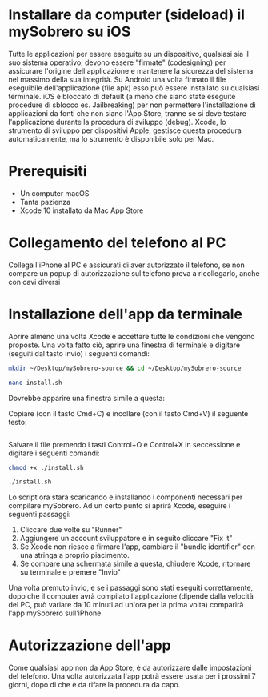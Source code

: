 # Installare da computer (sideload) il mySobrero su iOS
Tutte le applicazioni per essere eseguite su un dispositivo, qualsiasi
sia il suo sistema operativo, devono essere "firmate" (codesigning) per
assicurare l'origine dell'applicazione e mantenere la sicurezza del
sistema nel massimo della sua integrità. Su Android una volta firmato il
file eseguibile dell'applicazione (file apk) esso può essere installato
su qualsiasi terminale. iOS è bloccato di default (a meno che siano
state eseguite procedure di sblocco es. Jailbreaking) per non permettere
l'installazione di applicazioni da fonti che non siano l'App Store,
tranne se si deve testare l'applicazione durante la procedura di
sviluppo (debug). Xcode, lo strumento di sviluppo per dispositivi Apple,
gestisce questa procedura automaticamente, ma lo strumento è disponibile
solo per Mac. 

# Prerequisiti
- Un computer macOS 
- Tanta pazienza 
- Xcode 10 installato da Mac App Store

# Collegamento del telefono al PC
Collega l'iPhone al PC e assicurati di aver autorizzato il telefono, se
non compare un popup di autorizzazione sul telefono prova a
ricollegarlo, anche con cavi diversi

# Installazione dell'app da terminale
Aprire almeno una volta Xcode e accettare tutte le condizioni che
vengono proposte. Una volta fatto ciò, aprire una finestra di terminale
e digitare (seguiti dal tasto invio) i seguenti comandi:
```bash
mkdir ~/Desktop/mySobrero-source && cd ~/Desktop/mySobrero-source
```
```bash
nano install.sh
```
Dovrebbe apparire una finestra simile a questa:

Copiare (con il tasto Cmd+C) e incollare (con il tasto Cmd+V) il
seguente testo: 
```bash

```
Salvare il file premendo i tasti Control+O e Control+X in seccessione e
digitare i seguenti comandi:
```bash
chmod +x ./install.sh
```
```bash
./install.sh
```
Lo script ora starà scaricando e installando i componenti necessari per
compilare mySobrero. Ad un certo punto si aprirà Xcode, eseguire i
seguenti passaggi:

1. Cliccare due volte su "Runner"
2. Aggiungere un account sviluppatore e in seguito cliccare "Fix it"
3. Se Xcode non riesce a firmare l'app, cambiare il "bundle identifier"
   con una stringa a proprio piacimento.
4. Se compare una schermata simile a questa, chiudere Xcode, ritornare
   su terminale e premere "Invio"

Una volta premuto invio, e se i passaggi sono stati eseguiti
correttamente, dopo che il computer avrà compilato l'applicazione
(dipende dalla velocità del PC, può variare da 10 minuti ad un'ora per
la prima volta) comparirà l'app mySobrero sull'iPhone

# Autorizzazione dell'app
Come qualsiasi app non da App Store, è da autorizzare dalle impostazioni
del telefono. Una volta autorizzata l'app potrà essere usata per i
prossimi 7 giorni, dopo di che è da rifare la procedura da capo.